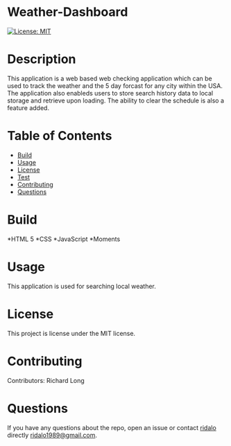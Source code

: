 # Weather-Dashboard
[![License: MIT](https://img.shields.io/badge/License-MIT-yellow.svg)](https://opensource.org/licenses/MIT)
# Description
This application is a web based web checking application which can be used to track the weather and the 5 day forcast for any city within the USA. The application also enableds users to store search history data to local storage and retrieve upon loading. The ability to clear the schedule is also a feature added.
# Table of Contents 
* [Build](#Build)
* [Usage](#usage)
* [License](#license)
* [Test](#test)
* [Contributing](#contributing)
* [Questions](#questions)
# Build
*HTML 5
*CSS
*JavaScript
*Moments
# Usage
​​This application is used for searching local weather.
# License
  This project is license under the MIT license.
# Contributing
​Contributors: Richard Long
# Questions
If you have any questions about the repo, open an issue or contact [ridalo](https://github.com/ridalo) directly [ridalo1989@gmail.com](mailto:ridalo1989@gmail.com).
